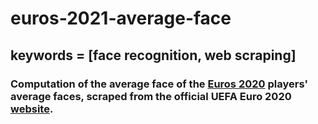# euros-2021-average-face
## keywords = [face recognition, web scraping]
### Computation of the average face of the [Euros 2020](https://en.wikipedia.org/wiki/UEFA_Euro_2020) players' average faces, scraped from the official UEFA Euro 2020 [website](https://www.uefa.com/uefaeuro-2020/).
